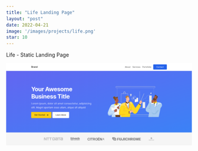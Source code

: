 ```yaml
---
title: "Life Landing Page"
layout: "post"
date: 2022-04-21
image: '/images/projects/life.png'
star: 10
---
```


Life - Static Landing Page

![Preview](/images/projects/life.png)